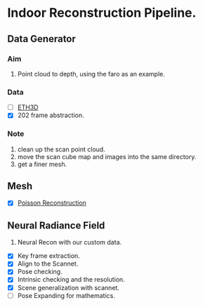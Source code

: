 # Indoor Reconstruction Pipeline.

## Data Generator
### Aim
1. Point cloud to depth, using the faro as an example.

### Data
- [ ] [ETH3D](https://github.com/ETH3D/dataset-pipeline)
- [x] 202 frame abstraction.

### Note
1. clean up the scan point cloud.
2. move the scan cube map and images into the same directory.
3. get a finer mesh.

## Mesh
- [x] [Poisson Reconstruction](https://www.cs.jhu.edu/~misha/Code/PoissonRecon/Version13.8/)


## Neural Radiance Field
1. Neural Recon with our custom data.
- [X] Key frame extraction.
- [X] Align to the Scannet.
- [X] Pose checking.
- [X] Intrinsic checking and the resolution.
- [X] Scene generalization with scannet.
- [ ] Pose Expanding for mathematics.